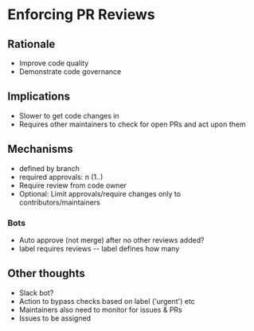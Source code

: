 # Enforcing PR Reviews

## Rationale

* Improve code quality
* Demonstrate code governance

## Implications

* Slower to get code changes in
* Requires other maintainers to check for open PRs and act upon them

## Mechanisms

* defined by branch
* required approvals: n (1..)
* Require review from code owner
* Optional: Limit approvals/require changes only to contributors/maintainers

### Bots
* Auto approve (not merge) after no other reviews added?
* label requires reviews -- label defines how many

## Other thoughts
* Slack bot?
* Action to bypass checks based on label ('urgent') etc
* Maintainers also need to monitor for issues & PRs
* Issues to be assigned
